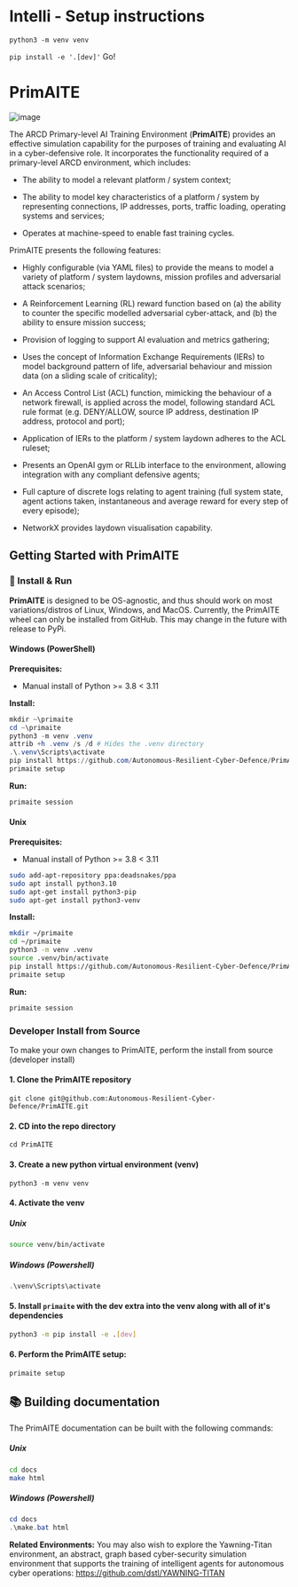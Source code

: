 # Intelli - Setup instructions
`python3 -m venv venv`

`pip install -e '.[dev]'`
Go!

# PrimAITE

![image](./PrimAITE_logo_transparent.png)

The ARCD Primary-level AI Training Environment (**PrimAITE**) provides an effective simulation capability for the purposes of training and evaluating AI in a cyber-defensive role. It incorporates the functionality required of a primary-level ARCD environment, which includes:

- The ability to model a relevant platform / system context;

- The ability to model key characteristics of a platform / system by representing connections, IP addresses, ports, traffic loading, operating systems and services;

- Operates at machine-speed to enable fast training cycles.

PrimAITE presents the following features:

- Highly configurable (via YAML files) to provide the means to model a variety of platform / system laydowns, mission profiles and adversarial attack scenarios;

- A Reinforcement Learning (RL) reward function based on (a) the ability to counter the specific modelled adversarial cyber-attack, and (b) the ability to ensure mission success;

- Provision of logging to support AI evaluation and metrics gathering;

- Uses the concept of Information Exchange Requirements (IERs) to model background pattern of life, adversarial behaviour and mission data (on a sliding scale of criticality);

- An Access Control List (ACL) function, mimicking the behaviour of a network firewall, is applied across the model, following standard ACL rule format (e.g. DENY/ALLOW, source IP address, destination IP address, protocol and port);

- Application of IERs to the platform / system laydown adheres to the ACL ruleset;

- Presents an OpenAI gym or RLLib interface to the environment, allowing integration with any compliant defensive agents;

- Full capture of discrete logs relating to agent training (full system state, agent actions taken, instantaneous and average reward for every step of every episode);

- NetworkX provides laydown visualisation capability.

## Getting Started with PrimAITE

### 💫 Install & Run
**PrimAITE** is designed to be OS-agnostic, and thus should work on most variations/distros of Linux, Windows, and MacOS.
Currently, the PrimAITE wheel can only be installed from GitHub. This may change in the future with release to PyPi.

#### Windows (PowerShell)

**Prerequisites:**
* Manual install of Python >= 3.8 < 3.11

**Install:**

``` powershell
mkdir ~\primaite
cd ~\primaite
python3 -m venv .venv
attrib +h .venv /s /d # Hides the .venv directory
.\.venv\Scripts\activate
pip install https://github.com/Autonomous-Resilient-Cyber-Defence/PrimAITE/releases/download/v2.0.0/primaite-2.0.0-py3-none-any.whl
primaite setup
```

**Run:**

``` bash
primaite session
```

#### Unix

**Prerequisites:**
* Manual install of Python >= 3.8 < 3.11

``` bash
sudo add-apt-repository ppa:deadsnakes/ppa
sudo apt install python3.10
sudo apt-get install python3-pip
sudo apt-get install python3-venv
```
**Install:**

``` bash
mkdir ~/primaite
cd ~/primaite
python3 -m venv .venv
source .venv/bin/activate
pip install https://github.com/Autonomous-Resilient-Cyber-Defence/PrimAITE/releases/download/v2.0.0/primaite-2.0.0-py3-none-any.whl
primaite setup
```

**Run:**

``` bash
primaite session
```


### Developer Install from Source
To make your own changes to PrimAITE, perform the install from source (developer install)

#### 1. Clone the PrimAITE repository
``` unix
git clone git@github.com:Autonomous-Resilient-Cyber-Defence/PrimAITE.git
```

#### 2. CD into the repo directory
``` unix
cd PrimAITE
```
#### 3. Create a new python virtual environment (venv)

```unix
python3 -m venv venv
```

#### 4. Activate the venv

##### Unix
```bash
source venv/bin/activate
```

##### Windows (Powershell)
```powershell
.\venv\Scripts\activate
```

#### 5. Install `primaite` with the dev extra into the venv along with all of it's dependencies

```bash
python3 -m pip install -e .[dev]
```

#### 6. Perform the PrimAITE setup:

```bash
primaite setup
```

## 📚 Building documentation
The PrimAITE documentation can be built with the following commands:

##### Unix
```bash
cd docs
make html
```

##### Windows (Powershell)
```powershell
cd docs
.\make.bat html
```

**Related Environments:**
You may also wish to explore the Yawning-Titan environment, an abstract, graph based cyber-security simulation environment that supports the training of intelligent agents for autonomous cyber operations: https://github.com/dstl/YAWNING-TITAN
